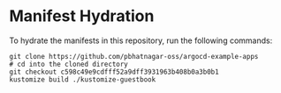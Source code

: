 # Manifest Hydration

To hydrate the manifests in this repository, run the following commands:

```shell
git clone https://github.com/pbhatnagar-oss/argocd-example-apps
# cd into the cloned directory
git checkout c598c49e9cdfff52a9dff3931963b408b0a3b0b1
kustomize build ./kustomize-guestbook
```
